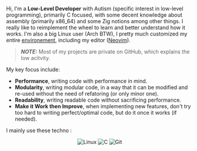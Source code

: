 Hi, I'm a **Low-Level Developer** with Autism (specific interest in low-level programming), primarily C focused, with some decent knowledge about assembly (primarily x86_64) and some Zig notions among other things. I really like to reimplement the wheel to learn and better understand how it works. I'm also a big Linux user (Arch BTW), I pretty much customized my entire [environement](https://github.com/Malcret/dotfiles), including my editor ([Neovim](https://github.com/Malcret/nulVim)).

> **_NOTE:_** Most of my projects are private on GitHub, which explains the low acitvity.

My key focus include:
- **Performance**, writing code with performance in mind.
- **Modularity**, writing modular code, in a way that it can be modified and re-used without the need of refatoring (or only minor one).
- **Readability**, writing readable code without sacrificing performance.
- **Make it Work then Improve**, when implementing new features, don't try too hard to writing perfect/optimal code, but do it once it works (if needed).

I mainly use these techno :
<p align="center">
  <img alt="Linux" src="https://img.shields.io/badge/LINUX-FCC624?style=for-the-badge&logo=linux&logoColor=black"/>
  <img alt="C" src="https://img.shields.io/badge/C-A8B9CC?style=for-the-badge&logo=c&logoColor=black"/>
  <img alt="Git" src="https://img.shields.io/badge/GIT-F05032?style=for-the-badge&logo=git&logoColor=white"/>
</p>
